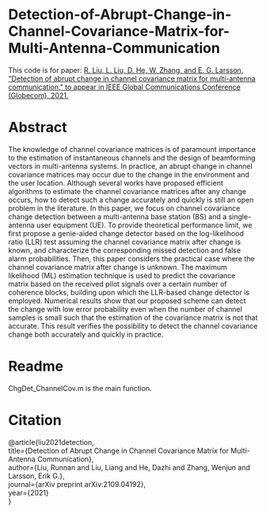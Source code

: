 # Detection-of-Abrupt-Change-in-Channel-Covariance-Matrix-for-Multi-Antenna-Communication
This code is for paper: [R. Liu, L. Liu, D. He, W. Zhang, and E. G. Larsson, "Detection of abrupt change in channel covariance matrix for multi-antenna communication," to appear in IEEE Global Communications Conference (Globecom), 2021.](https://arxiv.org/abs/2109.04192)
# Abstract
The knowledge of channel covariance matrices is of paramount importance to the estimation of instantaneous channels and the design of beamforming vectors in multi-antenna systems. In practice, an abrupt change in channel covariance matrices may occur due to the change in the environment and the user location. Although several works have proposed efficient algorithms to estimate the channel covariance matrices after any change occurs, how to detect such a change accurately and quickly is still an open problem in the literature. In this paper, we focus on channel covariance change detection between a multi-antenna base station (BS) and a single-antenna user equipment (UE). To provide theoretical performance limit, we first propose a genie-aided change detector based on the log-likelihood ratio (LLR) test assuming the channel covariance matrix after change is known, and characterize the corresponding missed detection and false alarm probabilities. Then, this paper considers the practical case where the channel covariance matrix after change is unknown. The maximum likelihood (ML) estimation technique is used to predict the covariance matrix based on the received pilot signals over a certain number of coherence blocks, building upon which the LLR-based change detector is employed. Numerical results show that our proposed scheme can detect the change with low error probability even when the number of channel samples is small such that the estimation of the covariance matrix is not that accurate. This result verifies the possibility to detect the channel covariance change both accurately and quickly in practice.
# Readme
ChgDet_ChannelCov.m is the main function.
# Citation
@article{liu2021detection,<br>
  title={Detection of Abrupt Change in Channel Covariance Matrix for Multi-Antenna Communication},<br>
  author={Liu, Runnan and Liu, Liang and He, Dazhi and Zhang, Wenjun and Larsson, Erik G.},<br>
  journal={arXiv preprint arXiv:2109.04192},<br>
  year={2021}<br>
}
